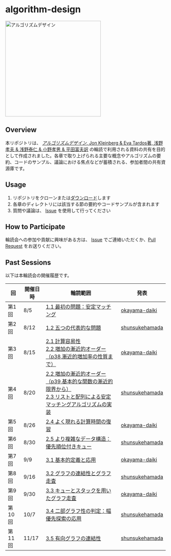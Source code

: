 # algorithm-design

<img alt="アルゴリズムデザイン" src="https://hondana-image.s3.amazonaws.com/book/image/10010675/0338ac22-2e23-4115-894a-8560632c47f4.jpg" width="300px">

## Overview

本リポジトリは、 [_アルゴリズムデザイン_, Jon Kleinberg & Eva Tardos著, 浅野孝夫 & 浅野泰仁 & 小野孝男 & 平田富夫訳](https://www.kyoritsu-pub.co.jp/book/b10010675.html) の輪読で利用される資料の共有を目的として作成されました。各章で取り上げられる主要な概念やアルゴリズムの要約、コードのサンプル、議論における焦点などが蓄積される、参加者間の共有資源庫です。

## Usage

1. リポジトリをクローンまたは[ダウンロード](https://github.com/okayama-daiki/algorithm-design/archive/refs/heads/main.zip)します
2. 各章のディレクトリには該当する節の要約やコードサンプルが含まれます
3. 質問や議論は、 [Issue](https://github.com/okayama-daiki/algorithm-design/issues/new) を使用して行ってください

## How to Participate

輪読会への参加や貢献に興味がある方は、 [Issue](https://github.com/okayama-daiki/algorithm-design/issues/new) でご連絡いただくか、[Pull Request](https://github.com/okayama-daiki/algorithm-design/pulls) をお送りください。

## Past Sessions

以下は本輪読会の開催履歴です。

| 回 | 開催日時 | 輪読範囲 | 発表 |
| - | - | - | - |
| 第1回 | 8/5 | [1.1 最初の問題：安定マッチング](./chapter-1/1.1.md) | [okayama-daiki](https://github.com/okayama-daiki) |
| 第2回 | 8/12 | [1.2 五つの代表的な問題](./chapter-1/1.2.md) | [shunsukehamada](https://github.com/shunsukehamada) |
| 第3回 | 8/15 | [2.1 計算容易性](./chapter-2/2.1.md)<br>[2.2 増加の漸近的オーダー（p38,漸近的増加率の性質まで）](./chapter-2/2.2.md) | [okayama-daiki](https://github.com/okayama-daiki) |
| 第4回 | 8/20 | [2.2 増加の漸近的オーダー（p39,基本的な関数の漸近的限界から）](./chapter-2/2.2.md)<br>[2.3 リストと配列による安定マッチングアルゴリズムの実装](./chapter-2/2.3.md) | [shunsukehamada](https://github.com/shunsukehamada) |
| 第5回 | 8/26 | [2.4 よく現れる計算時間の復習](./chapter-2/2.4.md) | [okayama-daiki](https://github.com/okayama-daiki) |
| 第6回 | 8/30 | [2.5 より複雑なデータ構造：優先順位付きキュー](./chapter-2/2.5.md) | [shunsukehamada](https://github.com/shunsukehamada) |
| 第7回 | 9/9 | [3.1 基本的定義と応用](./chapter-3/3.1.md) | [okayama-daiki](https://github.com/okayama-daiki) |
| 第8回 | 9/16 | [3.2 グラフの連結性とグラフ走査](./chapter-3/3.2.md) | [shunsukehamada](https://github.com/shunsukehamada) |
| 第9回 | 9/30 | [3.3 キューとスタックを用いたグラフ走査](./chapter-3/3.3.md) | [okayama-daiki](https://github.com/okayama-daiki) |
| 第10回 | 10/7 | [3.4 二部グラフ性の判定：幅優先探索の応用](./chapter-3/3.4.md) | [shunsukehamada](https://github.com/shunsukehamada) |
| 第11回 | 11/17 | [3.5 有向グラフの連結性](./chapter-3/3.5.md) | [shunsukehamada](https://github.com/shunsukehamada) |
